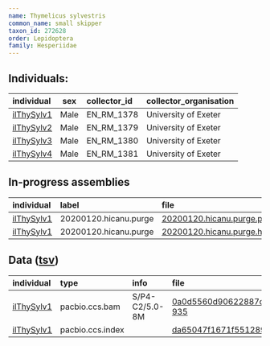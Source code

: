 ```yaml
---
name: Thymelicus sylvestris
common_name: small skipper
taxon_id: 272628
order: Lepidoptera
family: Hesperiidae
---
```


## Individuals:

| individual | sex | collector_id | collector_organisation |
| :--------- | :-: | :----------- | :--------------------- |
| [ilThySylv1](ilThySylv1.md) | Male | EN_RM_1378 | University of Exeter |
| [ilThySylv2](ilThySylv2.md) | Male | EN_RM_1379 | University of Exeter |
| [ilThySylv3](ilThySylv3.md) | Male | EN_RM_1380 | University of Exeter |
| [ilThySylv4](ilThySylv4.md) | Male | EN_RM_1381 | University of Exeter |

## In-progress assemblies

| individual | label | file |
| :--------- | :---- | :--- |
| [ilThySylv1](ilThySylv1.md) | 20200120.hicanu.purge | [20200120.hicanu.purge.prim.fasta.gz](https://darwin.cog.sanger.ac.uk/insects/Thymelicus_sylvestris/ilThySylv1/assemblies/working/20200120.hicanu.purge/20200120.hicanu.purge.prim.fasta.gz) |
| [ilThySylv1](ilThySylv1.md) | 20200120.hicanu.purge | [20200120.hicanu.purge.htig.fasta.gz](https://darwin.cog.sanger.ac.uk/insects/Thymelicus_sylvestris/ilThySylv1/assemblies/working/20200120.hicanu.purge/20200120.hicanu.purge.htig.fasta.gz) |

## Data ([tsv](Thymelicus_sylvestris_data.tsv))

| individual | type | info | file |
| :--------- | :--- | :--- | :--- |
| [ilThySylv1](ilThySylv1.md) | pacbio.ccs.bam | S/P4-C2/5.0-8M | [0a0d5560d90622887c611f62261e1581-935](https://darwin.cog.sanger.ac.uk/insects/Thymelicus_sylvestris/ilThySylv1/genomic_data/pacbio/m64097_191224_194147.ccs.bam) |
| [ilThySylv1](ilThySylv1.md) | pacbio.ccs.index |  | [da65047f1671f5512897500f1e9bafb5-2](https://darwin.cog.sanger.ac.uk/insects/Thymelicus_sylvestris/ilThySylv1/genomic_data/pacbio/m64097_191224_194147.ccs.bam.pbi) |
